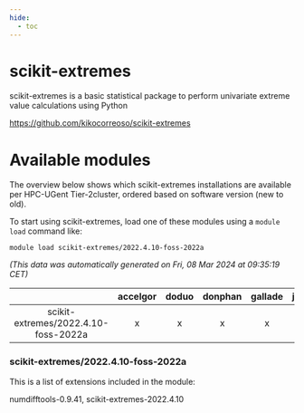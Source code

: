 ```yaml
---
hide:
  - toc
---
```


scikit-extremes
===============


scikit-extremes is a basic statistical package to perform univariate extreme value calculations using Python

https://github.com/kikocorreoso/scikit-extremes
# Available modules


The overview below shows which scikit-extremes installations are available per HPC-UGent Tier-2cluster, ordered based on software version (new to old).

To start using scikit-extremes, load one of these modules using a `module load` command like:

```shell
module load scikit-extremes/2022.4.10-foss-2022a
```

*(This data was automatically generated on Fri, 08 Mar 2024 at 09:35:19 CET)*  

| |accelgor|doduo|donphan|gallade|joltik|skitty|
| :---: | :---: | :---: | :---: | :---: | :---: | :---: |
|scikit-extremes/2022.4.10-foss-2022a|x|x|x|x|x|x|


### scikit-extremes/2022.4.10-foss-2022a

This is a list of extensions included in the module:

numdifftools-0.9.41, scikit-extremes-2022.4.10